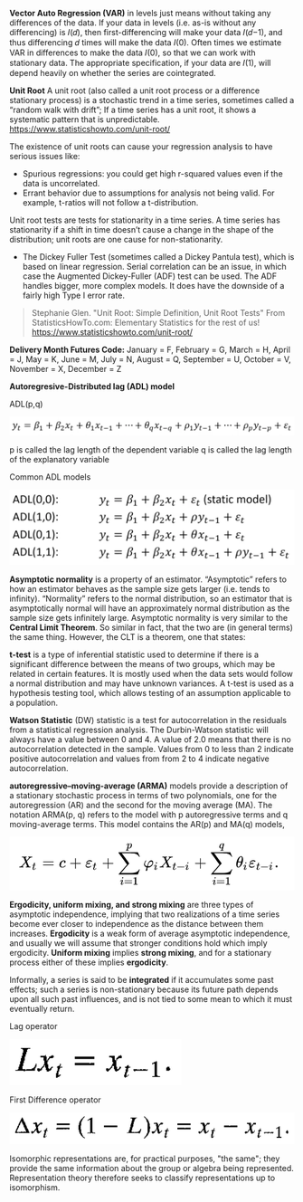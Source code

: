 **Vector Auto Regression (VAR)** in levels just means without taking any differences of the data. If your data in levels (i.e. as-is without any differencing) is 𝐼(𝑑), then first-differencing will make your data 𝐼(𝑑−1), and thus differencing 𝑑 times will make the data 𝐼(0). Often times we estimate VAR in differences to make the data 𝐼(0), so that we can work with stationary data. The appropriate specification, if your data are 𝐼(1), will depend heavily on whether the series are cointegrated.

**Unit Root** A unit root (also called a unit root process or a difference stationary process) is a stochastic trend in a time series, sometimes called a “random walk with drift”; If a time series has a unit root, it shows a systematic pattern that is unpredictable. https://www.statisticshowto.com/unit-root/

The existence of unit roots can cause your regression analysis to have serious issues like:
- Spurious regressions: you could get high r-squared values even if the data is uncorrelated.
- Errant behavior due to assumptions for analysis not being valid. For example, t-ratios will not follow a t-distribution.

Unit root tests are tests for stationarity in a time series. A time series has stationarity if a shift in time doesn’t cause a change in the shape of the distribution; unit roots are one cause for non-stationarity.

- The Dickey Fuller Test (sometimes called a Dickey Pantula test), which is based on linear regression. Serial correlation can be an issue, in which case the Augmented Dickey-Fuller (ADF) test can be used. The ADF handles bigger, more complex models. It does have the downside of a fairly high Type I error rate.

> Stephanie Glen. "Unit Root: Simple Definition, Unit Root Tests" From StatisticsHowTo.com: Elementary Statistics for the rest of us! https://www.statisticshowto.com/unit-root/

**Delivery Month Futures Code:**
January = F, February = G, March = H, April = J, May = K, June = M, July = N, August = Q, September = U, October = V, November = X, December = Z

**Autoregresive-Distributed lag (ADL) model**

ADL(p,q)

<img src="img/ADLpq.png" alt="ADL(p,q)">

p is called the lag length of the dependent variable
q is called the lag length of the explanatory variable

Common ADL models

<img src="img/ADLcommon.png" alt="ADL(p,q)">

**Asymptotic normality** is a property of an estimator. “Asymptotic” refers to how an estimator behaves as the sample size gets larger (i.e. tends to infinity). “Normality” refers to the normal distribution, so an estimator that is asymptotically normal will have an approximately normal distribution as the sample size gets infinitely large. Asymptotic normality is very similar to the **Central Limit Theorem**. So similar in fact, that the two are (in general terms) the same thing. However, the CLT is a theorem, one that states:

**t-test** is a type of inferential statistic used to determine if there is a significant difference between the means of two groups, which may be related in certain features. It is mostly used when the data sets would follow a normal distribution and may have unknown variances. A t-test is used as a hypothesis testing tool, which allows testing of an assumption applicable to a population. 

**Watson Statistic** (DW) statistic is a test for autocorrelation in the residuals from a statistical regression analysis. The Durbin-Watson statistic will always have a value between 0 and 4. A value of 2.0 means that there is no autocorrelation detected in the sample. Values from 0 to less than 2 indicate positive autocorrelation and values from from 2 to 4 indicate negative autocorrelation.

**autoregressive–moving-average (ARMA)** models provide a description of a stationary stochastic process in terms of two polynomials, one for the autoregression (AR) and the second for the moving average (MA). The notation ARMA(p, q) refers to the model with p autoregressive terms and q moving-average terms. This model contains the AR(p) and MA(q) models,

<img src="img/ARMA.png" alt="ARMA(p,q)">

**Ergodicity, uniform mixing, and strong mixing** are three types of asymptotic independence, implying that two realizations of a time series become ever closer to independence as the distance between them increases. **Ergodicity** is a weak form of average asymptotic independence, and usually we will assume that stronger conditions hold which imply ergodicity. **Uniform mixing** implies **strong mixing**, and for a stationary process either of these implies **ergodicity**.

Informally, a series is said to be **integrated** if it accumulates some past effects; such a series is non-stationary because its future path depends upon all such past influences, and is not tied to some mean to which it must eventually return.

Lag operator

<img src="img/lag_operator.png" alt="Lag Operator">

First Difference operator

<img src="img/first_difference.png" alt="First Difference Operator">

Isomorphic representations are, for practical purposes, "the same"; they provide the same information about the group or algebra being represented. Representation theory therefore seeks to classify representations up to isomorphism.


